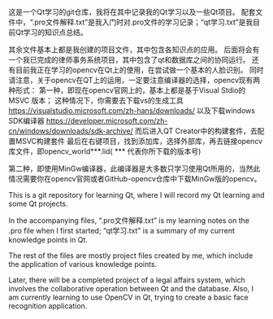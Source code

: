 这是一个Qt学习的git仓库，我将在其中记录我的Qt学习以及一些Qt项目。
配套文件中，“.pro文件解释.txt”是我入门时对.pro文件的学习记录；“qt学习.txt”是我目前Qt学习的知识点总结。

其余文件基本上都是我创建的项目文件，其中包含各知识点的应用。
后面将会有一个我已完成的律师事务系统项目，其中包含了qt和数据库之间的协同运行。
还有目前我正在学习的opencv在Qt上的使用，在尝试做一个基本的人脸识别。
同时请注意，关于opencv在QT上的运用，一定要注意编译器的选择，opencv现有两种形式：
第一种，即现在opencv官网上的，基本上都是基于Visual Stdio的 MSVC 版本；
这种情况下，你需要去下载vs的生成工具  https://visualstudio.microsoft.com/zh-hans/downloads/
以及下载windows SDK编译器 https://developer.microsoft.com/zh-cn/windows/downloads/sdk-archive/ 
而后进入QT Creator中的构建套件，去配置MSVC构建套件
最后在右键项目，找到添加库，选择外部库，再去链接opencv库文件，即opencv_world***.lid( *** 代表你所下载的版本号)

第二种，即使用MinGw编译器，此编译器是大多数只学习使用Qt所用的，当然此情况需要你在opencv官网或者GitHub-opencv仓库中下载MinGw版的opencv。

This is a git repository for learning Qt, where I will record my Qt learning and some Qt projects.

In the accompanying files, “.pro文件解释.txt” is my learning notes on the .pro file when I first started; “qt学习.txt” is a summary of my current knowledge points in Qt.

The rest of the files are mostly project files created by me, which include the application of various knowledge points.

Later, there will be a completed project of a legal affairs system, which involves the collaborative operation between Qt and the database. Also, I am currently learning to use OpenCV in Qt, trying to create a basic face recognition application.
